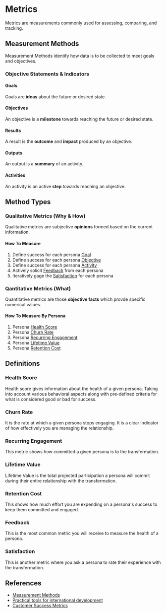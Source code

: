# Metrics
Metrics are measurements commonly used for assessing, comparing, and tracking. 

## Measurement Methods
Measurement Methods identify how data is to be collected to meet goals and objectives.

### Objective Statements & Indicators

#### Goals
Goals are **ideas** about the future or desired state.

#### Objectives
An objective is a **milestone** towards reaching the future or desired state.

#### Results
A result is the **outcome** and **impact** produced by an objective.

#### Outputs 
An output is a **summary** of an activity.

#### Activities
An activity is an active **step** towards reaching an objective.

## Method Types

### Qualitative Metrics (Why & How)
Qualitative metrics are subjective **opinions** formed based on the current information. 

#### How To Measure
1. Define success for each persona [Goal](#goals)
2. Define success for each persona [Objective](#objectives)
3. Define success for each persona [Activity](#activites)
4. Actively solicit [Feedback](#feedback) from each persona
5. Iteratively gage the [Satisfaction](#satisfaction) for each persona

### Qantitative Metrics (What)
Quantitative metrics are those **objective facts** which provde specific numerical values. 

#### How To Measure By Persona
1. Persona [Health Score](#health-score)
2. Persona [Churn Rate](#chrun-rate)
3. Persona [Recurring Engagement](#recurring-engagement)
4. Persona [Lifetime Value](#lifetime-value)
5. Persona [Retention Cost](#retention-cost)

## Definitions

### Health Score
Health score gives information about the health of a given persona. Taking into account various behavioral aspects along with pre-defined criteria for what is considered good or bad for success.

### Churn Rate
It is the rate at which a given persona stops engaging. It is a clear indicator of how effectively you are managing the relationship. 

### Recurring Engagement
This metric shows how committed a given persona is to the transfermation. 

### Lifetime Value
Lifetime Value is the total projected participation a persona will commit during their entire relationship with the transfermation. 

### Retention Cost
This shows how much effort you are expending on a persona's success to keep them committed and engaged.

### Feedback
This is the most common metric you will receive to measure the health of a persona.
  
### Satisfaction
This is another metric where you ask a persona to rate their experience with the transfermation. 

## References
* [Measurement Methods](https://mealdprostarter.org/measurement-methods/)
* [Practical tools for international development](https://tools4dev.org/resources/5-ways-to-measure-qualitative-results/)
* [Customer Success Metrics](https://www.smartkarrot.com/resources/blog/customer-success-metrics/)
